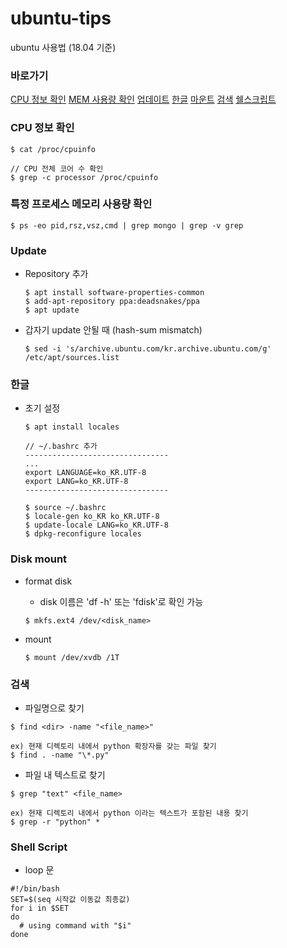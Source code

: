 # ubuntu-tips
ubuntu 사용법 (18.04 기준)

### 바로가기
[CPU 정보 확인](#cpu)
[MEM 사용량 확인](#mem)
[업데이트](#update)
[한글](#korean)
[마운트](#mount)
[검색](#find)
[쉘스크립트](#sh)

### <a name="cpu">CPU 정보 확인</a>
```
$ cat /proc/cpuinfo

// CPU 전체 코어 수 확인
$ grep -c processor /proc/cpuinfo
```

### <a name="mem">특정 프로세스 메모리 사용량 확인</a>
```
$ ps -eo pid,rsz,vsz,cmd | grep mongo | grep -v grep
```

### <a name="update">Update</a>
* Repository 추가
  ```
  $ apt install software-properties-common
  $ add-apt-repository ppa:deadsnakes/ppa
  $ apt update
  ```

* 갑자기 update 안될 때 (hash-sum mismatch)
  ```
  $ sed -i 's/archive.ubuntu.com/kr.archive.ubuntu.com/g' /etc/apt/sources.list
  ```

### <a name="korean">한글</a>
* 초기 설정
  ```
  $ apt install locales

  // ~/.bashrc 추가
  --------------------------------
  ...
  export LANGUAGE=ko_KR.UTF-8
  export LANG=ko_KR.UTF-8
  --------------------------------

  $ source ~/.bashrc
  $ locale-gen ko_KR ko_KR.UTF-8
  $ update-locale LANG=ko_KR.UTF-8
  $ dpkg-reconfigure locales
  ```

### <a name="mount">Disk mount</a>
* format disk
  * disk 이름은 'df -h' 또는 'fdisk'로 확인 가능
  ```
  $ mkfs.ext4 /dev/<disk_name>
  ```

* mount
  ```
  $ mount /dev/xvdb /1T
  ```

### <a name="find">검색</a>
  * 파일명으로 찾기
  ```
  $ find <dir> -name "<file_name>"

  ex) 현재 디렉토리 내에서 python 확장자를 갖는 파일 찾기
  $ find . -name "\*.py"
  ```

  * 파일 내 텍스트로 찾기
  ```
  $ grep "text" <file_name>

  ex) 현재 디렉토리 내에서 python 이라는 텍스트가 포함된 내용 찾기
  $ grep -r "python" *
  ```

### <a name="sh">Shell Script</a>
  - loop 문
  ```
  #!/bin/bash
  SET=$(seq 시작값 이동값 최종값)
  for i in $SET
  do
    # using command with "$i"
  done
  ```
